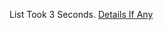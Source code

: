 List Took 3 Seconds.
[Details If Any](https://github.com/deathbybandaid/piholeparser/blob/master/RecentRunLogs/parsingscripts/AdguardSpywareFilter.md)

